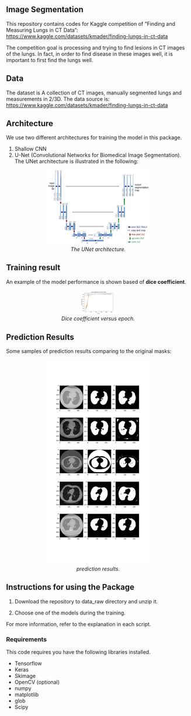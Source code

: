 ## Image Segmentation

This repository contains codes for Kaggle competition of ”Finding and Measuring Lungs in CT Data”:
https://www.kaggle.com/datasets/kmader/finding-lungs-in-ct-data

The competition goal is processing and trying to find lesions in CT images of the lungs. In fact, in order to find disease in these images well, it is important to first find the lungs well. 

## Data
The dataset is A collection of CT images, manually segmented lungs and measurements in 2/3D.
The data source is:
https://www.kaggle.com/datasets/kmader/finding-lungs-in-ct-data

## Architecture
We use two different architectures for training the model in this package.
1. Shallow CNN
2. U-Net (Convolutional Networks for Biomedical Image Segmentation).
The UNet architecture is illustrated in the following:
<p align="center">
    <img src="https://github.com/rezatorabi13/Image_Segmentation/blob/main/docs/Unet-architecture.png" alt="Figure1" width="280"/>
    <br>
    <em>The UNet architecture.</em>
</p>

## Training result
An example of the model performance is shown based of **dice coefficient**.
<p align="center">
    <img src="https://github.com/rezatorabi13/Image_Segmentation/blob/main/docs/CT_Dice_coeficient.jpg" alt="Figure2" width="100"/>
    <br>
    <em>Dice coefficient versus epoch.</em>
</p>

## Prediction Results
Some samples of prediction results comparing to the original masks:
<p align="center">
    <img src="https://github.com/rezatorabi13/Image_Segmentation/blob/main/docs/CT_pred.jpg" alt="Figure3" width="280"/>
    <br>
    <em>prediction results.</em>
</p>

## Instructions for using the Package

1. Download the repository to data_raw directory and unzip it.

2. Choose one of the models during the training.

 For more information, refer to the explanation in each script.

### Requirements
This code requires you have the following libraries installed. 
- Tensorflow
- Keras
- Skimage
- OpenCV (optional)
- numpy
- matplotlib
- glob
- Scipy
